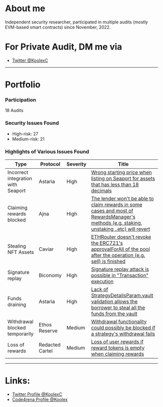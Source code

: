 
# About me
Independent security researcher, participated in multiple audits (mostly EVM-based smart contracts) since November, 2022.

# For Private Audit, DM me via
- [Twitter @KoolexC](https://twitter.com/KoolexC)

--- 
# Portfolio

### Participation
18 Audits


### Security Issues Found
- High-risk: 27
- Medium-risk: 21


### Highlights of Various Issues Found

| Type      | Protocol | Severity |  Title |
| ----------- | ----------- | ----------- | ----------- |
| Incorrect integration with Seaport        | Astaria   | High        | [Wrong starting price when listing on Seaport for assets that has less than 18 decimals](https://github.com/code-423n4/2023-01-astaria-findings/issues/235) 
| Claiming rewards blocked       | Ajna      | High       | [The lender won't be able to claim rewards in some cases and most of RewardsManager's methods (e.g. staking, unstaking ..etc) will revert](https://github.com/code-423n4/2023-05-ajna-findings/issues/354)       |
| Stealing NFT Assets        | Caviar   | High        | [ETHRouter doesn't revoke the ERC721's approvalForAll of the pool after the operation (e.g. sell) is finished](https://github.com/code-423n4/2023-04-caviar-findings/issues/842)       |
| Signature replay        | Biconomy   | High        | [Signature replay attack is possible in "Transaction" execution](https://github.com/code-423n4/2023-01-biconomy-findings/issues/316)       |
| Funds draining        | Astaria   | High        | [Lack of StrategyDetailsParam.vault validation allows the borrower to steal all the funds from the vault](https://github.com/code-423n4/2023-01-astaria-findings/issues/409)       |
| Withdrawal blocked temporarily        | Ethos Reserve  | Medium        | [Withdrawal functionality could possibly be blocked if a strategy's withdrawal fails](https://github.com/code-423n4/2023-02-ethos-findings/issues/671)       |
| Loss of rewards        | Redacted Cartel  | Medium        | [Loss of user rewards if reward tokens is empty when claiming rewards](https://github.com/code-423n4/2022-11-redactedcartel-findings/issues/194)       |


---
# Links:
- [Twitter Profile @KoolexC](https://twitter.com/KoolexC)
- [Code4rena Profile @Koolex](https://code4rena.com/@Koolex)
